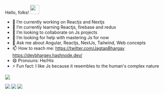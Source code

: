 Hello, folks! <img src="https://raw.githubusercontent.com/MartinHeinz/MartinHeinz/master/wave.gif" width="30px">

- 🔭 I’m currently working on Reactjs and Nextjs
- 🌱 I’m currently learning Reactjs, firebase and redux
- 👯 I’m looking to collaborate on Js projects
- 🤔 I’m looking for help with mastering Js for now 
- 💬 Ask me about Angular, Reactjs, NextJs, Tailwind, Web concepts
- 📫 How to reach me: https://twitter.com/JagtapBhargav https://devbhargev.hashnode.dev/
- 😄 Pronouns: He/His
- ⚡ Fun fact: I like Js because it resembles to the human's complex nature 
<img src="https://github-readme-stats.vercel.app/api?username=bhargavjagtap&show_icons=true&theme=vision-friendly-dark">

<img src="https://img.shields.io/badge/Code-Javascript-informational?style=flat&logo=<LOGO_NAME>&logoColor=white&color=2bbc8a"> <img src="https://img.shields.io/badge/Framework-Angular/Nextjs/Reactjs/Bootstrap/TailwindCSS-informational?style=flat&logo=<LOGO_NAME>&logoColor=white&color=2bbc8a"> <img src="https://img.shields.io/badge/Bucket-Github-informational?style=flat&logo=<LOGO_NAME>&logoColor=white&color=2bbc8a">



